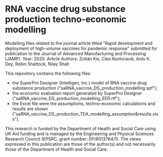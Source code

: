 # RNA vaccine drug substance production techno-economic modelling

Modelling files related to the journal article titled "Rapid development and deployment of high-volume vaccines for pandemic response" submitted for publication to the Journal of Advanced Manufacturing and Processing (JAMP). Year: 2020. Article Authors: Zoltán Kis, Cleo Kontoravdi, Antu K. Dey, Robin Shattock, Nilay Shah


This repository contains the following files:
- the SuperPro Designer (Intelligen, Inc.) model of RNA vaccine drug substance production ("saRNA_vaccine_DS_production_modelling.spf");
- the economic evaluation report generated by SuperPro Designer ("saRNA_vaccine_DS_production_modelling_EER.rtf");
- the Excel file were the assumptions, techno-economic calculations and results are shown ("saRNA_vaccine_DS_production_TEA_modelling_assumption&results.xlsx").


This research is funded by the Department of Health and Social Care using UK Aid funding and is managed by the Engineering and Physical Sciences Research Council (EPSRC, grant number: EP/R013764/1). The views expressed in this publication are those of the author(s) and not necessarily those of the Department of Health and Social Care.
